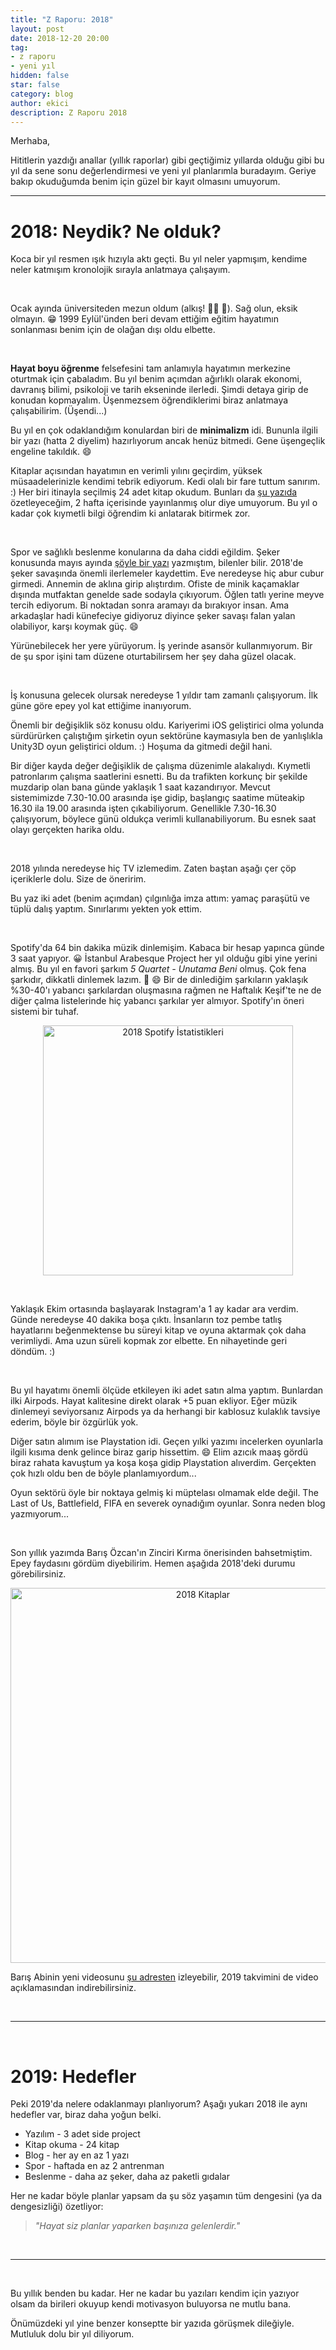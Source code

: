 ```yaml
---
title: "Z Raporu: 2018"
layout: post
date: 2018-12-20 20:00
tag:
- z raporu
- yeni yıl
hidden: false
star: false
category: blog
author: ekici
description: Z Raporu 2018
---
```


Merhaba, 

Hititlerin yazdığı anallar (yıllık raporlar) gibi geçtiğimiz yıllarda olduğu gibi bu yıl da sene sonu değerlendirmesi ve yeni yıl planlarımla buradayım. Geriye bakıp okuduğumda benim için güzel bir kayıt olmasını umuyorum. 

---

# 2018: Neydik? Ne olduk?

Koca bir yıl resmen ışık hızıyla aktı geçti. Bu yıl neler yapmışım, kendime neler katmışım kronolojik sırayla anlatmaya çalışayım.

<br>

Ocak ayında üniversiteden mezun oldum (alkış! 👏🏼 🎉). Sağ olun, eksik olmayın. 😁 1999 Eylül'ünden beri devam ettiğim eğitim hayatımın sonlanması benim için de olağan dışı oldu elbette. 

<br>

**Hayat boyu öğrenme** felsefesini tam anlamıyla hayatımın merkezine oturtmak için çabaladım. Bu yıl benim açımdan ağırlıklı olarak ekonomi, davranış bilimi, psikoloji ve tarih ekseninde ilerledi. Şimdi detaya girip de konudan kopmayalım. Üşenmezsem öğrendiklerimi biraz anlatmaya çalışabilirim. (Üşendi...) 

Bu yıl en çok odaklandığım konulardan biri de **minimalizm** idi. Bununla ilgili bir yazı (hatta 2 diyelim) hazırlıyorum ancak henüz bitmedi. Gene üşengeçlik engeline takıldık. 😄 

Kitaplar açısından hayatımın en verimli yılını geçirdim, yüksek müsaadelerinizle kendimi tebrik ediyorum. Kedi olalı bir fare tuttum sanırım. :) Her biri itinayla seçilmiş 24 adet kitap okudum. Bunları da [şu yazıda](burakekici.com/2018-kitaplar) özetleyeceğim, 2 hafta içerisinde yayınlanmış olur diye umuyorum. Bu yıl o kadar çok kıymetli bilgi öğrendim ki anlatarak bitirmek zor. 

<br> 

Spor ve sağlıklı beslenme konularına da daha ciddi eğildim. Şeker konusunda mayıs ayında [şöyle bir yazı](burakekici.com/seker) yazmıştım, bilenler bilir. 2018'de şeker savaşında önemli ilerlemeler kaydettim. Eve neredeyse hiç abur cubur girmedi. Annemin de aklına girip alıştırdım. Ofiste de minik kaçamaklar dışında mutfaktan genelde sade sodayla çıkıyorum. Öğlen tatlı yerine meyve tercih ediyorum. Bi noktadan sonra aramayı da bırakıyor insan. Ama arkadaşlar hadi künefeciye gidiyoruz diyince şeker savaşı falan yalan olabiliyor, karşı koymak güç. 😄 

Yürünebilecek her yere yürüyorum. İş yerinde asansör kullanmıyorum. Bir de şu spor işini tam düzene oturtabilirsem her şey daha güzel olacak. 

<br>

İş konusuna gelecek olursak neredeyse 1 yıldır tam zamanlı çalışıyorum. İlk güne göre epey yol kat ettiğime inanıyorum. 

Önemli bir değişiklik söz konusu oldu. Kariyerimi iOS geliştirici olma yolunda sürdürürken çalıştığım şirketin oyun sektörüne kaymasıyla ben de yanlışlıkla Unity3D oyun geliştirici oldum. :) Hoşuma da gitmedi değil hani. 

Bir diğer kayda değer değişiklik de çalışma düzenimle alakalıydı. Kıymetli patronlarım çalışma saatlerini esnetti. Bu da trafikten korkunç bir şekilde muzdarip olan bana günde yaklaşık 1 saat kazandırıyor. Mevcut sistemimizde 7.30-10.00 arasında işe gidip, başlangıç saatime müteakip 16.30 ila 19.00 arasında işten çıkabiliyorum. Genellikle 7.30-16.30 çalışıyorum, böylece günü oldukça verimli kullanabiliyorum. Bu esnek saat olayı gerçekten harika oldu. 

<br>

2018 yılında neredeyse hiç TV izlemedim. Zaten baştan aşağı çer çöp içeriklerle dolu. Size de öneririm. 

Bu yaz iki adet (benim açımdan) çılgınlığa imza attım: yamaç paraşütü ve tüplü dalış yaptım. Sınırlarımı yekten yok ettim. 

<br>

Spotify'da 64 bin dakika müzik dinlemişim. Kabaca bir hesap yapınca günde 3 saat yapıyor. 😀 İstanbul Arabesque Project her yıl olduğu gibi yine yerini almış.  Bu yıl en favori şarkım _5 Quartet - Unutama Beni_ olmuş. Çok fena şarkıdır, dikkatli dinlemek lazım. 🔪 😄 
Bir de dinlediğim şarkıların yaklaşık %30-40'ı yabancı şarkılardan oluşmasına rağmen ne Haftalık Keşif'te ne de diğer çalma listelerinde hiç yabancı şarkılar yer almıyor. Spotify'ın öneri sistemi bir tuhaf. 
<p align="center">
  <img src="../assets/images/2018/2019/spotify-stats.jpg" alt="2018 Spotify İstatistikleri" width="400"/>
</p>

<br>

Yaklaşık Ekim ortasında başlayarak Instagram'a 1 ay kadar ara verdim. Günde neredeyse 40 dakika boşa çıktı. İnsanların toz pembe tatlış hayatlarını beğenmektense bu süreyi kitap ve oyuna aktarmak çok daha verimliydi. Ama uzun süreli kopmak zor elbette. En nihayetinde geri döndüm. :) 

<br>

Bu yıl hayatımı önemli ölçüde etkileyen iki adet satın alma yaptım. Bunlardan ilki Airpods. Hayat kalitesine direkt olarak +5 puan ekliyor. Eğer müzik dinlemeyi seviyorsanız Airpods ya da herhangi bir kablosuz kulaklık tavsiye ederim, böyle bir özgürlük yok.

Diğer satın alımım ise Playstation idi. Geçen yılki yazımı incelerken oyunlarla ilgili kısıma denk gelince biraz garip hissettim. 😄 Elim azıcık maaş gördü biraz rahata kavuştum ya koşa koşa gidip Playstation alıverdim. Gerçekten çok hızlı oldu ben de böyle planlamıyordum... 

Oyun sektörü öyle bir noktaya gelmiş ki müptelası olmamak elde değil. The Last of Us, Battlefield, FIFA en severek oynadığım oyunlar. Sonra neden blog yazmıyorum... 

<br>

Son yıllık yazımda Barış Özcan'ın Zinciri Kırma önerisinden bahsetmiştim. Epey faydasını gördüm diyebilirim. Hemen aşağıda 2018'deki durumu görebilirsiniz. 
<p align="center">
  <img src="../assets/images/2018/2019/books-2018.JPG" alt="2018 Kitaplar" width="600"/>
</p>

Barış Abinin yeni videosunu [şu adresten](https://youtu.be/5uIl38UFVh0) izleyebilir, 2019 takvimini de video açıklamasından indirebilirsiniz. 

<br>

---

<br>

# 2019: Hedefler

Peki 2019'da nelere odaklanmayı planlıyorum? Aşağı yukarı 2018 ile aynı hedefler var, biraz daha yoğun belki. 

* Yazılım - 3 adet side project 
* Kitap okuma - 24 kitap 
* Blog - her ay en az 1 yazı 
* Spor - haftada en az 2 antrenman 
* Beslenme - daha az şeker, daha az paketli gıdalar

Her ne kadar böyle planlar yapsam da şu söz yaşamın tüm dengesini (ya da dengesizliği) özetliyor:

> _"Hayat siz planlar yaparken başınıza gelenlerdir."_

<br>

---

<br>

Bu yıllık benden bu kadar. Her ne kadar bu yazıları kendim için yazıyor olsam da birileri okuyup kendi motivasyon buluyorsa ne mutlu bana. 

Önümüzdeki yıl yine benzer konseptte bir yazıda görüşmek dileğiyle. Mutluluk dolu bir yıl diliyorum.

